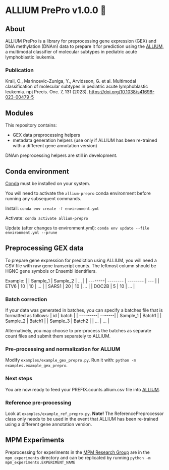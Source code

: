 # ALLIUM PrePro v1.0.0 :garlic:

## About

ALLIUM PrePro is a library for preprocessing gene expression (GEX) and DNA methylation (DNAm) data to prepare it for prediction using the [ALLIUM](https://github.com/Molmed/allium), a multimodal classifier of molecular subtypes in pediatric acute lymphoblastic leukemia.

### Publication

Krali, O., Marincevic-Zuniga, Y., Arvidsson, G. et al. Multimodal classification of molecular subtypes in pediatric acute lymphoblastic leukemia. npj Precis. Onc. 7, 131 (2023). https://doi.org/10.1038/s41698-023-00479-5

## Modules

This repository contains:
- GEX data preprocessing helpers
- metadata generation helpers (use only if ALLIUM has been re-trained with a different gene annotation version)

DNAm preprocessing helpers are still in development.

## Conda environment
[Conda](https://docs.conda.io) must be installed on your system.

You will need to activate the `allium-prepro` conda environment before running any subsequent commands.

Install: `conda env create -f environment.yml`

Activate: `conda activate allium-prepro`

Update (after changes to environment.yml): `conda env update --file environment.yml --prune`

## Preprocessing GEX data
To prepare gene expression for prediction using ALLIUM, you will need a CSV file with raw gene transcript counts. The leftmost column should be HGNC gene symbols or Ensembl identifiers.

Example:
|         | Sample_1 | Sample_2 | ... |
| --------| -------- | -------- | --- |
| ETV6    | 10       | 10       | ... |
| SARS1   | 20       | 10       | ... |
| DOC2B   | 5        | 10       | ... |

### Batch correction

If your data was generated in batches, you can specify a batches file that is formatted as follows:
| id       | batch  |
| ---------| -------|
| Sample_1 | Batch1 |
| Sample_2 | Batch1 |
| Sample_3 | Batch2 |
| ...      | ...    |

Alternatively, you may choose to pre-process the batches as separate count files and submit them separately to ALLIUM.

### Pre-processing and normalization for ALLIUM

Modify `examples/example_gex_prepro.py`.
Run it with: `python -m examples.example_gex_prepro`.

### Next steps
You are now ready to feed your PREFIX.counts.allium.csv file into [ALLIUM](https://github.com/Molmed/allium).

### Reference pre-processing
Look at `examples/example_ref_prepro.py`. **Note!** The ReferencePreprocessor class only needs to be used in the event that ALLIUM has been re-trained using a different gene annotation version.

## MPM Experiments
Preprocessing for experiments in the [MPM Research Group](https://www.uu.se/en/department/medical-sciences/research/research-groups/molecular-precision-medicine) are in the `mpm_experiments` directory and can be replicated by running `python -m mpm_experiments.EXPERIMENT_NAME`
